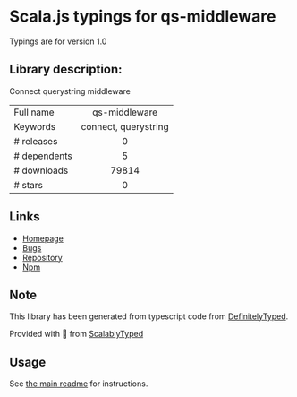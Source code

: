 
# Scala.js typings for qs-middleware

Typings are for version 1.0

## Library description:
Connect querystring middleware

|                    |                 |
| ------------------ | :-------------: |
| Full name          | qs-middleware |
| Keywords           | connect, querystring |
| # releases         | 0 |
| # dependents       | 5 |
| # downloads        | 79814 |
| # stars            | 0 |

## Links
- [Homepage](https://github.com/springernature/qs-middleware)
- [Bugs](https://github.com/springernature/qs-middleware/issues)
- [Repository](https://github.com/springernature/qs-middleware)
- [Npm](https://www.npmjs.com/package/qs-middleware)
    


## Note
This library has been generated from typescript code from [DefinitelyTyped](https://definitelytyped.org).

Provided with :purple_heart: from [ScalablyTyped](https://github.com/oyvindberg/ScalablyTyped)

## Usage
See [the main readme](../../readme.md) for instructions.


